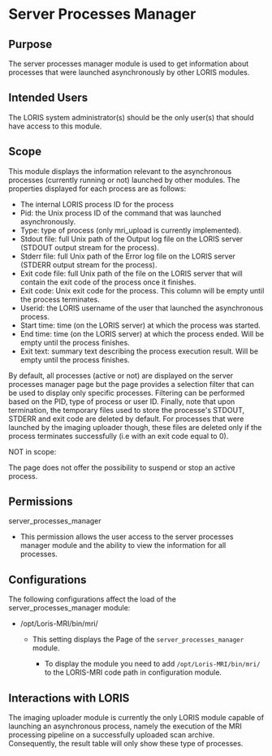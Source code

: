 # Server Processes Manager

## Purpose

The server processes manager module is used to get information about processes that were 
launched asynchronously by other LORIS modules.

## Intended Users

The LORIS system administrator(s) should be the only user(s) that should have access to 
this module.

## Scope

This module displays the information relevant to the asynchronous processes
(currently running or not) launched by other modules. The properties displayed for
each process are as follows:

- The internal LORIS process ID for the process
- Pid: the Unix process ID of the command that was launched asynchronously.
- Type: type of process (only mri_upload is currently implemented).
- Stdout file: full Unix path of the Output log file on the LORIS server 
(STDOUT output stream for the process).
- Stderr file: full Unix path of the Error log file on the LORIS server 
(STDERR output stream for the process).
- Exit code file: full Unix path of the file on the LORIS server that will 
contain the exit code of the process once it finishes.
- Exit code: Unix exit code for the process. This column will be empty until 
the process terminates.
- Userid: the LORIS username of the user that launched the asynchronous process.
- Start time: time (on the LORIS server) at which the process was started.
- End time: time (on the LORIS server) at which the process ended. Will be 
empty until the process finishes.
- Exit text: summary text describing the process execution result. Will be 
empty until the process finishes.

By default, all processes (active or not) are displayed on the server processes
manager page but the page provides a selection filter that can be used to display 
only specific processes. Filtering can be performed based on the PID, type of 
process or user ID. Finally, note that upon termination, the temporary files used
to store the processe's STDOUT, STDERR and exit code are deleted by default. For 
processes that were launched by the imaging uploader though, these files are deleted
only if the process terminates successfully (i.e with an exit code equal to 0).

NOT in scope:

The page does not offer the possibility to suspend or stop an active process.

## Permissions

server_processes_manager
 - This permission allows the user access to the server processes manager
module and the ability to view the information for all processes.

## Configurations

The following configurations affect the load of the server_processes_manager module:

 - /opt/Loris-MRI/bin/mri/

    - This setting displays the Page of the `server_processes_manager` module.
        
        - To display the module you need to add `/opt/Loris-MRI/bin/mri/` to the LORIS-MRI code path in configuration module.

## Interactions with LORIS

The imaging uploader module is currently the only LORIS module capable of 
launching an asynchronous process, namely the execution of the MRI processing
pipeline on a successfully uploaded scan archive. Consequently, the result table
will only show these type of processes.
